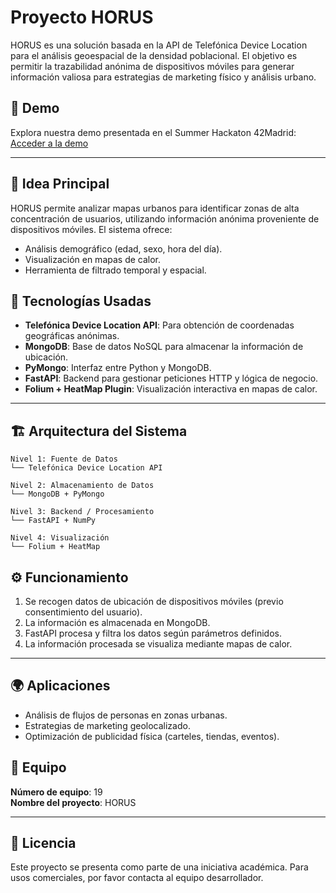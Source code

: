 # Proyecto HORUS

HORUS es una solución basada en la API de Telefónica Device Location para el análisis geoespacial de la densidad poblacional. El objetivo es permitir la trazabilidad anónima de dispositivos móviles para generar información valiosa para estrategias de marketing físico y análisis urbano.

## 🚀 Demo
Explora nuestra demo presentada en el Summer Hackaton 42Madrid:  
[Acceder a la demo](https://drive.google.com/drive/folders/1h0FwokB2KU1KGUXam1i67ffrET06QJg3?usp=sharing)

---

## 🧠 Idea Principal

HORUS permite analizar mapas urbanos para identificar zonas de alta concentración de usuarios, utilizando información anónima proveniente de dispositivos móviles. El sistema ofrece:

- Análisis demográfico (edad, sexo, hora del día).
- Visualización en mapas de calor.
- Herramienta de filtrado temporal y espacial.

## 🔧 Tecnologías Usadas

- **Telefónica Device Location API**: Para obtención de coordenadas geográficas anónimas.
- **MongoDB**: Base de datos NoSQL para almacenar la información de ubicación.
- **PyMongo**: Interfaz entre Python y MongoDB.
- **FastAPI**: Backend para gestionar peticiones HTTP y lógica de negocio.
- **Folium + HeatMap Plugin**: Visualización interactiva en mapas de calor.

---

## 🏗️ Arquitectura del Sistema

```
Nivel 1: Fuente de Datos
└── Telefónica Device Location API

Nivel 2: Almacenamiento de Datos
└── MongoDB + PyMongo

Nivel 3: Backend / Procesamiento
└── FastAPI + NumPy

Nivel 4: Visualización
└── Folium + HeatMap
```

## ⚙️ Funcionamiento

1. Se recogen datos de ubicación de dispositivos móviles (previo consentimiento del usuario).
2. La información es almacenada en MongoDB.
3. FastAPI procesa y filtra los datos según parámetros definidos.
4. La información procesada se visualiza mediante mapas de calor.

---

## 🌍 Aplicaciones

- Análisis de flujos de personas en zonas urbanas.
- Estrategias de marketing geolocalizado.
- Optimización de publicidad física (carteles, tiendas, eventos).

## 📌 Equipo

**Número de equipo**: 19  
**Nombre del proyecto**: HORUS

---

## 📄 Licencia

Este proyecto se presenta como parte de una iniciativa académica. Para usos comerciales, por favor contacta al equipo desarrollador.
